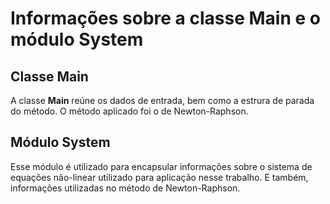 # Informações sobre a classe Main e o módulo System

## Classe Main

A classe **Main** reúne os dados de entrada, bem como a estrura de parada do método. O método aplicado foi o de Newton-Raphson.

## Módulo System

Esse módulo é utilizado para encapsular informações sobre o sistema de equações não-linear utilizado para aplicação nesse trabalho. E também, informações utilizadas no método de Newton-Raphson.